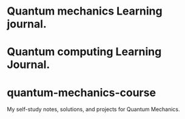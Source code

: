 # Quantum mechanics Learning journal.
# Quantum computing Learning Journal.
# quantum-mechanics-course
My self-study notes, solutions, and projects for Quantum Mechanics.
